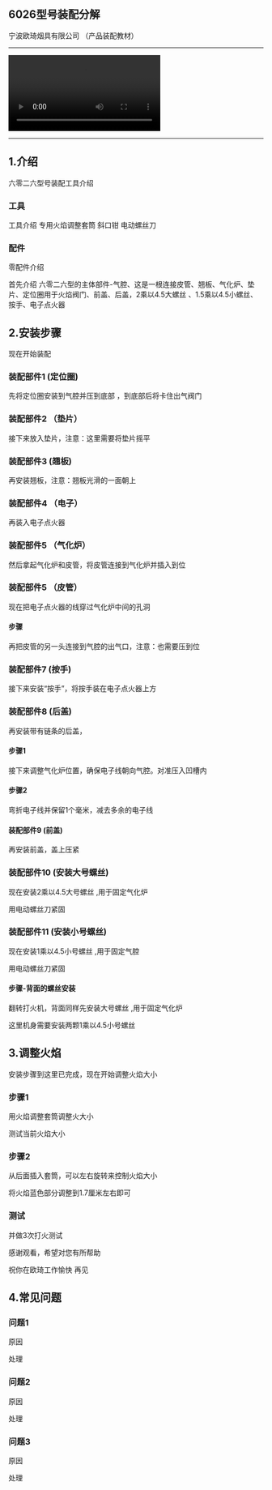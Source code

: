 ## 6026型号装配分解

宁波欧琦烟具有限公司 （产品装配教材）

------------------------------


<video id="video" controls=""  >
      <source id="webm" src="./6026装配带字幕.mp4" type="video/webm">
</video>





------------------------------


## 1.介绍

六零二六型号装配工具介绍

###  工具

工具介绍  专用火焰调整套筒  斜口钳   电动螺丝刀

###  配件

零配件介绍

首先介绍 六零二六型的主体部件-气腔、这是一根连接皮管、翘板、气化炉、垫片、定位圈用于火焰阀门、前盖、后盖，2乘以4.5大螺丝  、1.5乘以4.5小螺丝、按手、电子点火器

## 2.安装步骤

现在开始装配

### 装配部件1 (定位圈)

先将定位圈安装到气腔并压到底部 ，到底部后将卡住出气阀门

### 装配部件2 （垫片）

接下来放入垫片，注意：这里需要将垫片摇平

### 装配部件3 (翘板)

再安装翘板，注意：翘板光滑的一面朝上

### 装配部件4 （电子）

再装入电子点火器

### 装配部件5 （气化炉）

然后拿起气化炉和皮管，将皮管连接到气化炉并插入到位

### 装配部件5 （皮管）

现在把电子点火器的线穿过气化炉中间的孔洞

#### 步骤

再把皮管的另一头连接到气腔的出气口，注意：也需要压到位

### 装配部件7 (按手)

接下来安装“按手”，将按手装在电子点火器上方

### 装配部件8 (后盖)

再安装带有链条的后盖，

#### 步骤1

接下来调整气化炉位置，确保电子线朝向气腔。对准压入凹槽内

#### 步骤2

弯折电子线并保留1个毫米，减去多余的电子线

#### 装配部件9 (前盖)

再安装前盖，盖上压紧

### 装配部件10 (安装大号螺丝)

现在安装2乘以4.5大号螺丝 ,用于固定气化炉

用电动螺丝刀紧固



### 装配部件11 (安装小号螺丝)

现在安装1乘以4.5小号螺丝 ,用于固定气腔

用电动螺丝刀紧固

#### 步骤-背面的螺丝安装

翻转打火机，背面同样先安装大号螺丝 ,用于固定气化炉

这里机身需要安装两颗1乘以4.5小号螺丝

## 3.调整火焰

安装步骤到这里已完成，现在开始调整火焰大小

### 步骤1

用火焰调整套筒调整火大小

测试当前火焰大小

### 步骤2

从后面插入套筒，可以左右旋转来控制火焰大小

将火焰蓝色部分调整到1.7厘米左右即可

### 测试

并做3次打火测试

感谢观看，希望对您有所帮助

祝你在欧琦工作愉快 再见

## 4.常见问题

### 问题1

原因

处理

### 问题2

原因

处理

### 问题3

原因

处理









 







